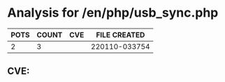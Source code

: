 # Analysis for /en/php/usb_sync.php
| POTS | COUNT | CVE | FILE CREATED |
|---|---|---|---|
| 2 | 3 | | 220110-033754 |

## CVE: 